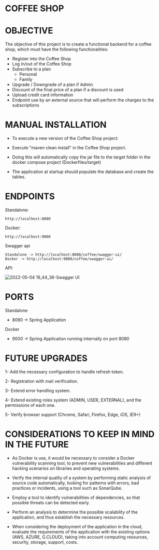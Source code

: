 # COFFEE SHOP

# OBJECTIVE

The objective of this project is to create a functional backend for a coffee shop, which must have the following functionalities:

* Register into the Coffee Shop
* Log in/out of the Coffee Shop
* Subscribe to a plan
  * Personal
  * Family
* Upgrade / Downgrade of a plan if Admin
* Discount of the final price of a plan if a discount is used
* Upload credit card information
* Endpoint use by an external source that will perform the charges to the subscriptions

# MANUAL INSTALLATION

* To execute a new version of the Coffee Shop project:

- Execute "maven clean install" in the Coffee Shop project.


- Doing this will automatically copy the jar file to the target folder in the docker compose project (Dockerfiles/target)

* The application at startup should populate the database and create the tables.

# ENDPOINTS

Standalone: 
```
http://localhost:8080
```
Docker: 
```
http://localhost:9000
```
Swagger api
```
Standalone -> http://localhost:8080/coffee/swagger-ui/
Docker -> http://localhost:9000/coffee/swagger-ui/
```

API:

![2022-05-04 19_44_36-Swagger UI](https://user-images.githubusercontent.com/10815551/166839097-1d9500ef-fb96-44fc-9d2e-49193e929578.png)

# PORTS

Standalone

* 8080 -> Spring Application

Docker

* 9000 -> Spring Application running internally on port 8080

# FUTURE UPGRADES

1- Add the necessary configuration to handle refresh token.

2- Registration with mail verification.

3- Extend error handling system.

4- Extend existing roles system (ADMIN, USER, EXTERNAL), and the permissions of each one.

5- Verify browser support (Chrome, Safari, Firefox, Edge, iOS, IE9+)

# CONSIDERATIONS TO KEEP IN MIND IN THE FUTURE

* As Docker is use, it would be necessary to consider a Docker vulnerability scanning tool, to prevent new vulnerabilities and different hacking scenarios on libraries and operating systems.


* Verify the internal quality of a system by performing static analysis of source code automatically, looking for patterns with errors, bad practices or incidents, using a tool such as SonarQube.


* Employ a tool to identify vulnerabilities of dependencies, so that possible threats can be detected early.
  

* Perform an analysis to determine the possible scalability of the application, and thus establish the necessary resources.


* When considering the deployment of the application in the cloud, evaluate the requirements of the application with the existing options (AWS, AZURE, G.CLOUD), taking into account computing resources, security, storage, support, costs.


